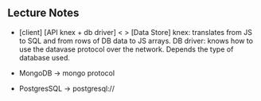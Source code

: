 ## Lecture Notes

- [client] <HTTP> [API knex + db driver] < > [Data Store]
    knex: translates from JS to SQL and from rows of DB data to JS arrays.
    DB driver: knows how to use the datavase protocol over the network.
    Depends the type of database used.

- MongoDB -> mongo protocol

- PostgresSQL -> postgresql://